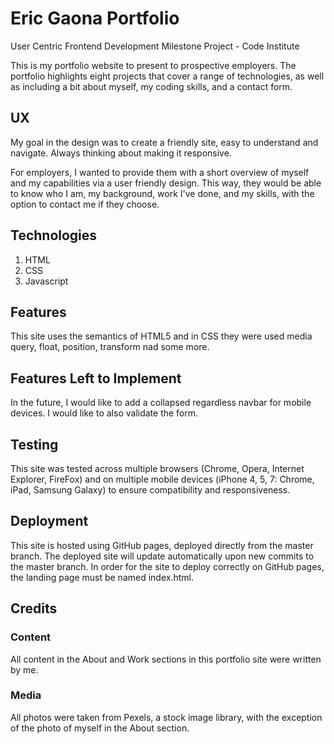 # Eric Gaona Portfolio

User Centric Frontend Development Milestone Project - Code Institute

This is my portfolio website to present to prospective employers. The portfolio highlights eight projects that cover a range of technologies, as well as including a bit about myself, my coding skills, and a contact form.

## UX

My goal in the design was to create a friendly site, easy to understand and navigate. Always thinking about making it responsive.

For employers, I wanted to provide them with a short overview of myself and my capabilities via a user friendly design. This way, they would be able to know who I am, my background, work I've done, and my skills, with the option to contact me if they choose.

## Technologies

1. HTML
2. CSS
3. Javascript

## Features

This site uses the semantics of HTML5 and in CSS they were used media query, float, position, transform nad some more.

## Features Left to Implement

In the future, I would like to add a collapsed regardless navbar for mobile devices. I would like to also validate the form.

## Testing

This site was tested across multiple browsers (Chrome, Opera, Internet Explorer, FireFox) and on multiple mobile devices (iPhone 4, 5, 7: Chrome, iPad, Samsung Galaxy) to ensure compatibility and responsiveness.

## Deployment

This site is hosted using GitHub pages, deployed directly from the master branch. The deployed site will update automatically upon new commits to the master branch. In order for the site to deploy correctly on GitHub pages, the landing page must be named index.html.

## Credits

### Content

All content in the About and Work sections in this portfolio site were written by me.

### Media

All photos were taken from Pexels, a stock image library, with the exception of the photo of myself in the About section.
